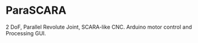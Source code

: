 # ParaSCARA
2 DoF, Parallel Revolute Joint, SCARA-like CNC. Arduino motor control and Processing GUI.
